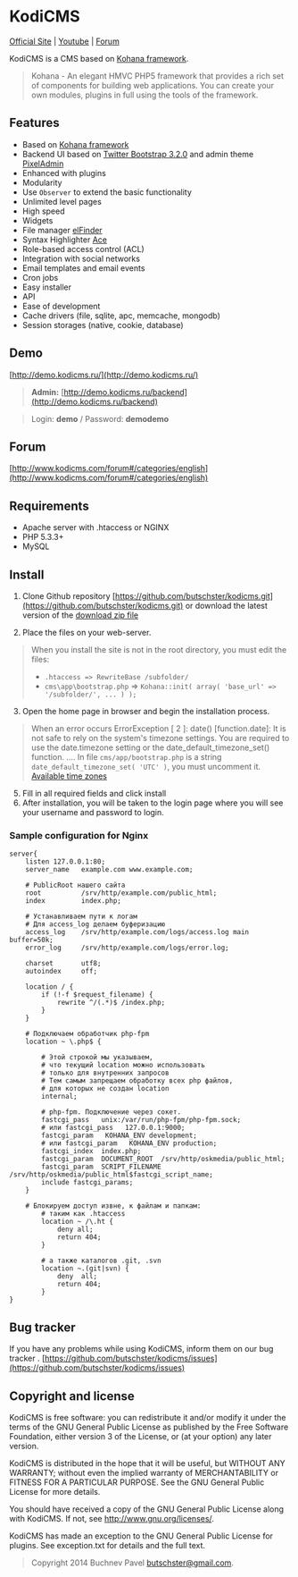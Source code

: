 # KodiCMS

[Official Site](http://www.kodicms.com/) | [Youtube](http://www.youtube.com/channel/UCgZ25N9C1F8uoTXZZK55mqQ) | [Forum](http://www.kodicms.ru/forum.html)

KodiCMS is a CMS based on [Kohana framework](http://kohanaframework.org/). 
> Kohana - An elegant HMVC PHP5 framework that provides a rich set of components for building web applications. 
> You can create your own modules, plugins in full using the tools of the framework.


## Features

* Based on [Kohana framework](http://kohanaframework.org/)
* Backend UI based on [Twitter Bootstrap 3.2.0](http://getbootstrap.com/) and admin theme [PixelAdmin](https://wrapbootstrap.com/theme/pixeladmin-premium-admin-theme-WB07403R9)
* Enhanced with plugins
* Modularity
* Use `Observer` to extend the basic functionality
* Unlimited level pages
* High speed
* Widgets
* File manager [elFinder](https://github.com/Studio-42/elFinder)
* Syntax Highlighter [Ace](http://ace.c9.io/)
* Role-based access control (ACL)
* Integration with social networks
* Email templates and email events
* Cron jobs
* Easy installer
* API
* Ease of development
* Cache drivers (file, sqlite, apc, memcache, mongodb)
* Session storages (native, cookie, database)


## Demo
[http://demo.kodicms.ru/](http://demo.kodicms.ru/)

> **Admin:** [http://demo.kodicms.ru/backend](http://demo.kodicms.ru/backend)

> Login: **demo** / Password: **demodemo**


## Forum

[http://www.kodicms.com/forum#/categories/english](http://www.kodicms.com/forum#/categories/english)

## Requirements

* Apache server with .htaccess or NGINX
* PHP 5.3.3+
* MySQL

## Install

1. Clone Github repository [https://github.com/butschster/kodicms.git](https://github.com/butschster/kodicms.git) or download the latest version of the [download zip file](https://github.com/butschster/kodicms/zipball/master)

2. Place the files on your web-server.

> When you install the site is not in the root directory, you must edit the files:
> * `.htaccess => RewriteBase /subfolder/`
> * `cms\app\bootstrap.php` => `Kohana::init( array( 'base_url' => '/subfolder/', ... ) );`

3. Open the home page in browser and begin the installation process.

> When an error occurs ErrorException [ 2 ]: date() [function.date]: It is not 
> safe to rely on the system's timezone settings. You are required to use the 
> date.timezone setting or the date_default_timezone_set() function.
> ....
> In file `cms/app/bootstrap.php` is a string `date_default_timezone_set( 'UTC' )`, 
> you must uncomment it.
> [Available time zones](http://www.php.net/manual/timezones)

5. Fill in all required fields and click install
6. After installation, you will be taken to the login page where you will see your username and password to login.


### Sample configuration for Nginx

	server{
		listen 127.0.0.1:80;
		server_name   example.com www.example.com;
		
		# PublicRoot нашего сайта
		root          /srv/http/example.com/public_html;
		index         index.php;
		
		# Устанавливаем пути к логам
		# Для access_log делаем буферизацию
		access_log    /srv/http/example.com/logs/access.log main buffer=50k;
		error_log     /srv/http/example.com/logs/error.log;
		
		charset       utf8;
		autoindex     off;
	
		location / {
			if (!-f $request_filename) {
				rewrite ^/(.*)$ /index.php;
			}
		}

		# Подключаем обработчик php-fpm
		location ~ \.php$ {
		
			# Этой строкой мы указываем,
			# что текущий location можно использовать
			# только для внутренних запросов
			# Тем самым запрещаем обработку всех php файлов,
			# для которых не создан location
			internal;
			
			# php-fpm. Подключение через сокет.
			fastcgi_pass   unix:/var/run/php-fpm/php-fpm.sock;
			# или fastcgi_pass   127.0.0.1:9000;
			fastcgi_param   KOHANA_ENV development;
			# или fastcgi_param   KOHANA_ENV production;
			fastcgi_index  index.php;
			fastcgi_param  DOCUMENT_ROOT  /srv/http/oskmedia/public_html;
			fastcgi_param  SCRIPT_FILENAME  /srv/http/oskmedia/public_html$fastcgi_script_name;
			include fastcgi_params;
		}
	
		# Блокируем доступ извне, к файлам и папкам:
			# таким как .htaccess
			location ~ /\.ht {
				deny all;
				return 404;
			}

			# а также каталогов .git, .svn
			location ~.(git|svn) {
	        	deny  all;
	            return 404;
	        }
	}


## Bug tracker

If you have any problems while using KodiCMS, inform them on our bug tracker .
[https://github.com/butschster/kodicms/issues](https://github.com/butschster/kodicms/issues)


## Copyright and license

KodiCMS is free software: you can redistribute it and/or modify
it under the terms of the GNU General Public License as published by
the Free Software Foundation, either version 3 of the License, or
(at your option) any later version.

KodiCMS is distributed in the hope that it will be useful,
but WITHOUT ANY WARRANTY; without even the implied warranty of
MERCHANTABILITY or FITNESS FOR A PARTICULAR PURPOSE.  See the
GNU General Public License for more details.

You should have received a copy of the GNU General Public License
along with KodiCMS.  If not, see <http://www.gnu.org/licenses/>.

KodiCMS has made an exception to the GNU General Public License for plugins.
See exception.txt for details and the full text.


> Copyright 2014 Buchnev Pavel <butschster@gmail.com>.